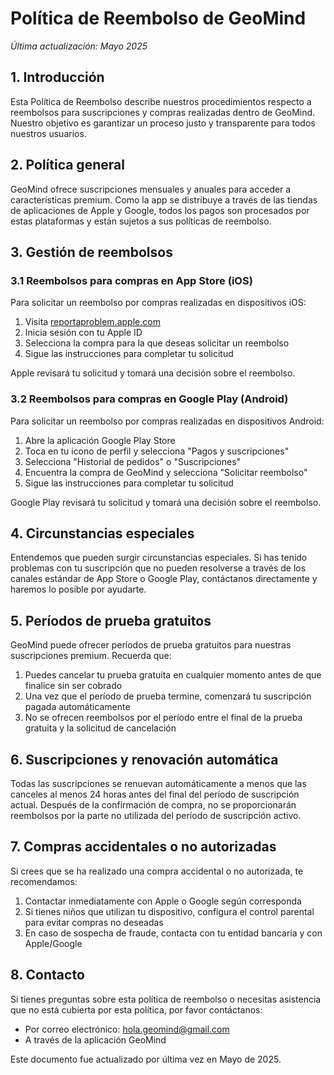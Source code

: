 # Política de Reembolso de GeoMind

*Última actualización: Mayo 2025*

## 1. Introducción

Esta Política de Reembolso describe nuestros procedimientos respecto a reembolsos para suscripciones y compras realizadas dentro de GeoMind. Nuestro objetivo es garantizar un proceso justo y transparente para todos nuestros usuarios.

## 2. Política general

GeoMind ofrece suscripciones mensuales y anuales para acceder a características premium. Como la app se distribuye a través de las tiendas de aplicaciones de Apple y Google, todos los pagos son procesados por estas plataformas y están sujetos a sus políticas de reembolso.

## 3. Gestión de reembolsos

### 3.1 Reembolsos para compras en App Store (iOS)

Para solicitar un reembolso por compras realizadas en dispositivos iOS:

1. Visita [reportaproblem.apple.com](https://reportaproblem.apple.com)
2. Inicia sesión con tu Apple ID
3. Selecciona la compra para la que deseas solicitar un reembolso
4. Sigue las instrucciones para completar tu solicitud

Apple revisará tu solicitud y tomará una decisión sobre el reembolso.

### 3.2 Reembolsos para compras en Google Play (Android)

Para solicitar un reembolso por compras realizadas en dispositivos Android:

1. Abre la aplicación Google Play Store
2. Toca en tu icono de perfil y selecciona "Pagos y suscripciones"
3. Selecciona "Historial de pedidos" o "Suscripciones"
4. Encuentra la compra de GeoMind y selecciona "Solicitar reembolso"
5. Sigue las instrucciones para completar tu solicitud

Google Play revisará tu solicitud y tomará una decisión sobre el reembolso.

## 4. Circunstancias especiales

Entendemos que pueden surgir circunstancias especiales. Si has tenido problemas con tu suscripción que no pueden resolverse a través de los canales estándar de App Store o Google Play, contáctanos directamente y haremos lo posible por ayudarte.

## 5. Períodos de prueba gratuitos

GeoMind puede ofrecer períodos de prueba gratuitos para nuestras suscripciones premium. Recuerda que:

1. Puedes cancelar tu prueba gratuita en cualquier momento antes de que finalice sin ser cobrado
2. Una vez que el período de prueba termine, comenzará tu suscripción pagada automáticamente
3. No se ofrecen reembolsos por el período entre el final de la prueba gratuita y la solicitud de cancelación

## 6. Suscripciones y renovación automática

Todas las suscripciones se renuevan automáticamente a menos que las canceles al menos 24 horas antes del final del período de suscripción actual. Después de la confirmación de compra, no se proporcionarán reembolsos por la parte no utilizada del período de suscripción activo.

## 7. Compras accidentales o no autorizadas

Si crees que se ha realizado una compra accidental o no autorizada, te recomendamos:

1. Contactar inmediatamente con Apple o Google según corresponda
2. Si tienes niños que utilizan tu dispositivo, configura el control parental para evitar compras no deseadas
3. En caso de sospecha de fraude, contacta con tu entidad bancaria y con Apple/Google

## 8. Contacto

Si tienes preguntas sobre esta política de reembolso o necesitas asistencia que no está cubierta por esta política, por favor contáctanos:

- Por correo electrónico: hola.geomind@gmail.com
- A través de la aplicación GeoMind

Este documento fue actualizado por última vez en Mayo de 2025.
